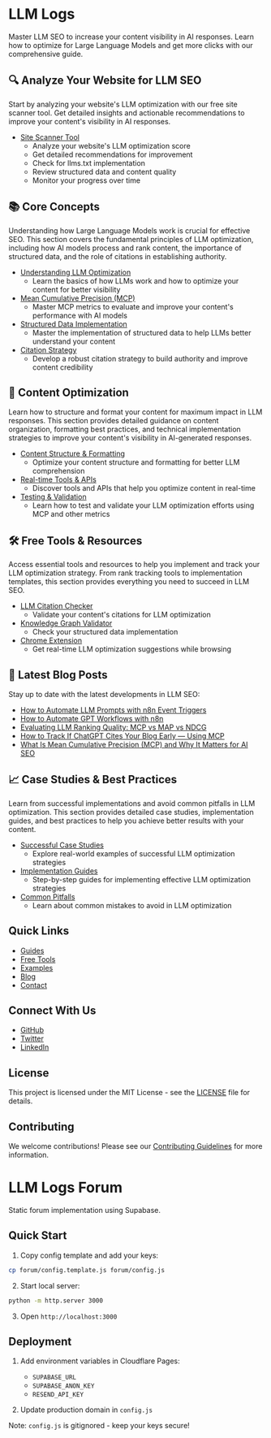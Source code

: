 # LLM Logs

Master LLM SEO to increase your content visibility in AI responses. Learn how to optimize for Large Language Models and get more clicks with our comprehensive guide.

## 🔍 Analyze Your Website for LLM SEO

Start by analyzing your website's LLM optimization with our free site scanner tool. Get detailed insights and actionable recommendations to improve your content's visibility in AI responses.

- [Site Scanner Tool](https://llmlogs.com/scan-site)
  - Analyze your website's LLM optimization score
  - Get detailed recommendations for improvement
  - Check for llms.txt implementation
  - Review structured data and content quality
  - Monitor your progress over time

## 📚 Core Concepts

Understanding how Large Language Models work is crucial for effective SEO. This section covers the fundamental principles of LLM optimization, including how AI models process and rank content, the importance of structured data, and the role of citations in establishing authority.

- [Understanding LLM Optimization](https://llmlogs.com/guides/llm-optimization/core-concepts)
  - Learn the basics of how LLMs work and how to optimize your content for better visibility
- [Mean Cumulative Precision (MCP)](https://llmlogs.com/guides/llm-optimization/mean-cumulative-precision)
  - Master MCP metrics to evaluate and improve your content's performance with AI models
- [Structured Data Implementation](https://llmlogs.com/guides/llm-optimization/structured-data)
  - Master the implementation of structured data to help LLMs better understand your content
- [Citation Strategy](https://llmlogs.com/guides/llm-optimization/citation-strategy)
  - Develop a robust citation strategy to build authority and improve content credibility

## 🎯 Content Optimization

Learn how to structure and format your content for maximum impact in LLM responses. This section provides detailed guidance on content organization, formatting best practices, and technical implementation strategies to improve your content's visibility in AI-generated responses.

- [Content Structure & Formatting](https://llmlogs.com/guides/llm-optimization/content-optimization)
  - Optimize your content structure and formatting for better LLM comprehension
- [Real-time Tools & APIs](https://llmlogs.com/guides/llm-optimization/real-time-tools)
  - Discover tools and APIs that help you optimize content in real-time
- [Testing & Validation](https://llmlogs.com/guides/llm-optimization/testing)
  - Learn how to test and validate your LLM optimization efforts using MCP and other metrics

## 🛠️ Free Tools & Resources

Access essential tools and resources to help you implement and track your LLM optimization strategy. From rank tracking tools to implementation templates, this section provides everything you need to succeed in LLM SEO.

- [LLM Citation Checker](https://llmlogs.com/free-tools/llm-citation-checker)
  - Validate your content's citations for LLM optimization
- [Knowledge Graph Validator](https://llmlogs.com/free-tools/knowledge-graph-validator)
  - Check your structured data implementation
- [Chrome Extension](https://llmlogs.com/chrome-llm-seo-checker)
  - Get real-time LLM optimization suggestions while browsing

## 📝 Latest Blog Posts

Stay up to date with the latest developments in LLM SEO:

- [How to Automate LLM Prompts with n8n Event Triggers](https://llmlogs.com/blog/automate-llm-prompts-with-n8n-event-triggers)
- [How to Automate GPT Workflows with n8n](https://llmlogs.com/blog/how-to-automate-gpt-workflows-with-n8n)
- [Evaluating LLM Ranking Quality: MCP vs MAP vs NDCG](https://llmlogs.com/blog/evaluating-llm-ranking-quality-mcp-vs-map-vs-ndcg)
- [How to Track If ChatGPT Cites Your Blog Early — Using MCP](https://llmlogs.com/blog/how-to-track-if-chatgpt-cites-your-blog-early-using-mcp)
- [What Is Mean Cumulative Precision (MCP) and Why It Matters for AI SEO](https://llmlogs.com/blog/what-is-mean-cumulative-precision-mcp-ai-seo)

## 📈 Case Studies & Best Practices

Learn from successful implementations and avoid common pitfalls in LLM optimization. This section provides detailed case studies, implementation guides, and best practices to help you achieve better results with your content.

- [Successful Case Studies](https://llmlogs.com/guides/llm-optimization/examples#case-studies)
  - Explore real-world examples of successful LLM optimization strategies
- [Implementation Guides](https://llmlogs.com/guides/llm-optimization/examples#implementation)
  - Step-by-step guides for implementing effective LLM optimization strategies
- [Common Pitfalls](https://llmlogs.com/guides/llm-optimization/examples#pitfalls)
  - Learn about common mistakes to avoid in LLM optimization

## Quick Links

- [Guides](https://llmlogs.com/guides/llm-optimization)
- [Free Tools](https://llmlogs.com/free-tools)
- [Examples](https://llmlogs.com/guides/llm-optimization/examples)
- [Blog](https://llmlogs.com/blog)
- [Contact](https://llmlogs.com/contact)

## Connect With Us

- [GitHub](https://github.com/mattmerrick/llmseoguide)
- [Twitter](https://twitter.com/llmseoguide)
- [LinkedIn](https://linkedin.com/company/llmseoguide)

## License

This project is licensed under the MIT License - see the [LICENSE](LICENSE) file for details.

## Contributing

We welcome contributions! Please see our [Contributing Guidelines](CONTRIBUTING.md) for more information.

# LLM Logs Forum

Static forum implementation using Supabase.

## Quick Start

1. Copy config template and add your keys:
```bash
cp forum/config.template.js forum/config.js
```

2. Start local server:
```bash
python -m http.server 3000
```

3. Open `http://localhost:3000`

## Deployment

1. Add environment variables in Cloudflare Pages:
   - `SUPABASE_URL`
   - `SUPABASE_ANON_KEY`
   - `RESEND_API_KEY`

2. Update production domain in `config.js`

Note: `config.js` is gitignored - keep your keys secure!